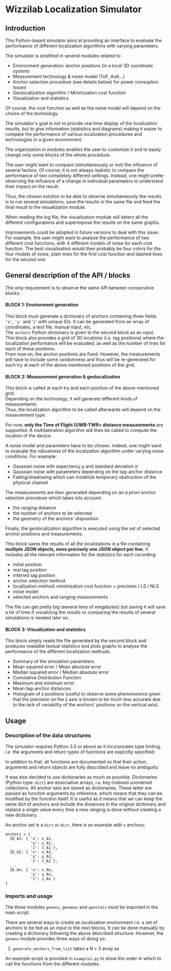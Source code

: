 # Wizzilab Localization Simulator

## Introduction

This Python-based simulator aims at providing an interface to evaluate
the performance of different localization algorithms with varying
parameters.

The simulator is stratified in several modules related to:
* Environment generation: anchor positions (in a local 3D coordinate system)
* Measurement technology & noise model (ToF, AoA...)
* Anchor selection procedure (see details below) for power consuption issues
* Geolocalization algorithm / Minimization cost function
* Visualization and statistics

Of course, the cost function as well as the noise model will depend on
the choice of the technology.

The simulator's goal is not to provide real time display of the localization
results, but to give information (statistics and diagrams) making it easier
to compare the performance of various localization procedures and
technologies in a given environment.

The organization in modules enables the user to customize it and to easily
change only some blocks of the whole procedure.


The user might want to compare (simultaneously or not) the influence of several
factors. Of course, it is not always realistic to compare the performance of two
completely different settings. Instead, one might prefer observing the influence
of a change in individual parameters to understand their impact on the result.

Thus, the chosen solution to be able to observe simultaneously the results is
to run several simulations, save the results in the same file and feed the final
result to the visualization module.

When reading the log file, the visualization module will detect all the
different configurations and superimpose the results on the same graphs.

Improvements could be adopted in future versions to deal with this issue. For
example, the user might want to analyse the performance of two different cost
functions, with 4 different models of noise for each cost function. The best
visualisation would then probably be four colors for the four models of noise,
plain lines for the first cost function and dashed lines for the second one.


## General description of the API / blocks

The only requirement is to observe the same API between consecutive blocks:

#### BLOCK 1:  Environment generation  
  This block must generate a dictionary of anchors containing three fields `'x'`,
`'y'` and '`z`' with unique IDs. It can be generated from an array of coordinates,
a text file, manual input, etc.  
  The `anchors` Python dictionary is given to the second block as an input.  
  This block also provides a grid of 3D locations (_i.e._ tag positions) where the
localization performance will be evaluated, as well as the number of tries for
each of these positions.  
  From now on, the anchor positions are fixed. However, the measurements will
have to include some randomness and thus will be re-generated for each try at
each of the above mentioned positions of the grid.


#### BLOCK 2:  Measurement generation & geolocalization
  This block is called at each try and each position of the above mentioned grid.  
  Depending on the technology, it will generate different kinds of measurements.  
  Thus, the localization algorithm to be called afterwards will depend on the
measurement type.

  For now, **only the Time of Flight (UWB-TWR= distance measurements** are
supported.
A multilateration algorithm will then be called to compute the location of the
device.

A noise model and parameters have to be chosen. Indeed, one might want to
evaluate the robustness of the localization algorithm under varying noise
conditions. For example:
* Gaussian noise with expectancy $\mu$ and standard deviation $\sigma$
* Gaussian noise with parameters depending on the tag-anchor distance
* Fading/shadowing which can modelize temporary obstruction of the physical
channel

The measurements are then generated depending on an _a priori_ anchor
selection procedure which takes into account:
* the ranging distance
* the number of anchors to be selected
* the geometry of the anchors' disposition

Finally, the geolocalization algorithm is executed using the set of selected
anchor positions and measurements.

This block saves the results of all the localizations in a file containing
**multiple JSON objects, more precisely one JSON object per line**.
It includes all the relevant information for the statistics for each
recording:
- initial position
- real tag position
- inferred tag position
- anchor selection method
- localization method: minimization cost function + precision / LS / NLS
- noise model
- selected anchors and ranging measurements

The file can get pretty big (several tens of megabytes) but saving it will
save a lot of time if visualizing the results or comparing the results of
several simulations is needed later on.


#### BLOCK 3: Visualization and statistics

This block simply reads the file generated by the second block and produces
readable textual statistics and plots graphs to analyse the performance of the
different localization methods.
* Summary of the simulation parameters
* Mean squared error / Mean absolute error
* Median squared error / Median absolute error
* Cumulative Distribution Function
* Maximum and minimum error
* Mean tag-anchor distances
* Histogram of z positions (useful to observe some phenomenons given that
the precision on the z axis is known to be much less accurate due to the
lack of variability of the anchors' positions on the vertical axis).
 


## Usage

### Description of the data structures

The simulator requires Python 3.5 or above as it incorporates type hinting,
_i.e._ the arguments and return types of functions are explicitly specified. 

In addition to that, all functions are documented so that their action,
arguments and return objects are fully described and leave no ambiguity.

It was also decided to use dictionaries as much as possible. Dictionaries
(Python type: `dict`) are associative arrays, _i.e._ key-indexed unordered
collections. All anchor sets are stored as dictionaries. These latter are
passed as function arguments by reference, which means that they can be
modified by the function itself. It is useful as it means that we can
keep the same dict of anchors and include the distances in the original
dictionary and replace a single value every time a new ranging is done without
creating a new dictionary.

An anchor set is a `dict` or `dict`. Here is an example with `n` anchors:
```
anchors = {
  ID_A1: { 'x': x_A1,
           'y': y_A1,
           'z': z_A1 },
  ID_A2: { 'x': x_A2,
           'y': y_A2,
           'z': z_A2 },
  ...
  ID_An: { 'x': x_An,
           'y': y_An,
           'z': z_An }
}
```




### Imports and usage

The three modules `genenv`, `genmeas` and `genstats` must be imported
in the main script.

There are several ways to create an localization environment i.e. a set of
anchors to be fed as an input to the next blocks. It can be done manually by
creating a dictionary following the above described structure. However, the
`genenv` module provides three ways of doing so:

1. `generate_anchors_from_list` takes a $N \times 3$ array as 


An example script is provided in `example1.py` to show the order in which
to call the functions from the different modules.
 
